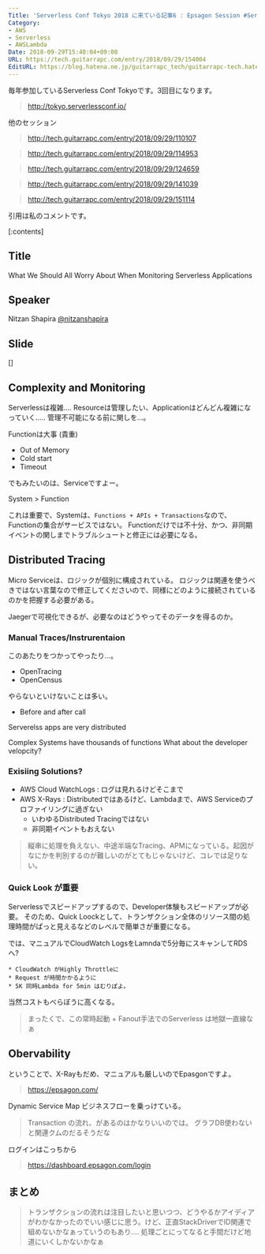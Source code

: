 ```yaml
---
Title: 'Serverless Conf Tokyo 2018 に来ている記事6 : Epsagon Session #ServerlessConf #serverlesstokyo'
Category:
- AWS
- Serverless
- AWSLambda
Date: 2018-09-29T15:40:04+09:00
URL: https://tech.guitarrapc.com/entry/2018/09/29/154004
EditURL: https://blog.hatena.ne.jp/guitarrapc_tech/guitarrapc-tech.hatenablog.com/atom/entry/10257846132641589414
---
```


毎年参加しているServerless Conf Tokyoです。3回目になります。

> http://tokyo.serverlessconf.io/


他のセッション


> http://tech.guitarrapc.com/entry/2018/09/29/110107


> http://tech.guitarrapc.com/entry/2018/09/29/114953


> http://tech.guitarrapc.com/entry/2018/09/29/124659


> http://tech.guitarrapc.com/entry/2018/09/29/141039


> http://tech.guitarrapc.com/entry/2018/09/29/151114




引用は私のコメントです。

[:contents]

## Title

What We Should All Worry About When Monitoring Serverless Applications

## Speaker

Nitzan Shapira
[@nitzanshapira](https://twitter.com/nitzanshapira)

## Slide

[]


## Complexity and Monitoring

Serverlessは複雑....
Resourceは管理したい、Applicationはどんどん複雑になっていく..... 管理不可能になる前に関しを...。

Functionは大事 (貴重)

* Out of Memory
* Cold start
* Timeout

でもみたいのは、Serviceですよー。

System > Function

これは重要で、Systemは、`Functions + APIs + Transactions`なので、Functionの集合がサービスではない。
Functionだけでは不十分、かつ、非同期イベントの関しまでトラブルシュートと修正には必要になる。

## Distributed Tracing

Micro Serviceは、ロジックが個別に構成されている。
ロジックは関連を使うべきではない言葉なので修正してくださいので、同様にどのように接続されているのかを把握する必要がある。

Jaegerで可視化できるが、必要なのはどうやってそのデータを得るのか。

### Manual Traces/Instrurentaion

このあたりをつかってやったり...。

* OpenTracing
* OpenCensus

やらないといけないことは多い。

* Before and after call

Serverelss apps are very distributed

Complex Systems have thousands of functions
What about the developer velopcity?

### Exisiing Solutions?

* AWS Cloud WatchLogs : ログは見れるけどそこまで
* AWS X-Rays : Distributedではあるけど、Lambdaまで、AWS Serviceのプロファイリングに過ぎない
    * いわゆるDistributed Tracingではない
    * 非同期イベントもおえない

> 縦串に処理を負えない、中途半端なTracing、APMになっている。起因がなにかを判別するのが難しいのがとてもじゃないけど、コレでは足りない。

### Quick Look が重要

Serverlessでスピードアップするので、Developer体験もスピードアップが必要。
そのため、Quick Loockとして、トランザクション全体のリソース間の処理時間がぱっと見えるなどのレベルで簡単さが重要になる。

では、マニュアルでCloudWatch LogsをLamndaで5分毎にスキャンしてRDSへ?

    * CloudWatch がHighly Throttleに
    * Request が時間かかるように
    * 5K 同時Lambda for 5min はむりぽよ。

当然コストもべらぼうに高くなる。

> まったくで、この常時起動 + Fanout手法でのServerless は地獄一直線なぁ

## Obervability

ということで、X-Rayもだめ、マニュアルも厳しいのでEpasgonですよ。

> https://epsagon.com/

Dynamic Service Map
ビジネスフローを乗っけている。

> Transaction の流れ、があるのはかなりいいのでは。
> グラフDB使わないと関連クムのだるそうだな

ログインはこっちから

> https://dashboard.epsagon.com/login


## まとめ

> トランザクションの流れは注目したいと思いつつ、どうやるかアイディアがわかなかったのでいい感じに思う。けど、正直StackDriverでID関連で組めないかなぁっていうのもあり.... 処理ごとにってなると手間だけど地道にいくしかないかなぁ
